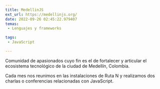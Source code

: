 ```yaml
---
title: MedellinJS
ext_url: https://medellinjs.org/
date: 2022-09-26 02:45:22.979407
temas:
 - Lenguajes y frameworks

tags:
 - JavaScript

---
```


Comunidad de apasionados cuyo fin es el de fortalecer y articular el ecosistema tecnológico de la ciudad de Medellín, Colombia.

Cada mes nos reunimos en las instalaciones de Ruta N y realizamos dos charlas o conferencias relacionadas con JavaScript.

    